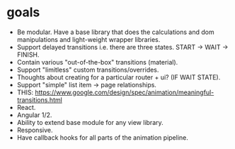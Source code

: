 # goals

- Be modular. Have a base library that does the calculations and dom manipulations and light-weight wrapper libraries.
- Support delayed transitions i.e. there are three states. START -> WAIT -> FINISH.
- Contain various "out-of-the-box" transitions (material).
- Support "limitless" custom transitions/overrides.
- Thoughts about creating for a particular router + ui? (IF WAIT STATE).
- Support "simple" list item -> page relationships.
- THIS: https://www.google.com/design/spec/animation/meaningful-transitions.html
- React.
- Angular 1/2.
- Ability to extend base module for any view library.
- Responsive.
- Have callback hooks for all parts of the animation pipeline.

